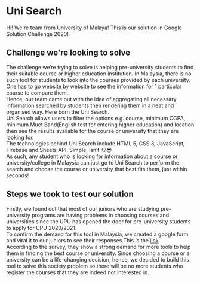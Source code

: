 # Uni Search #
Hi! We're team from University of Malaya! This is our solution in Google Solution Challenge 2020!

## Challenge we're looking to solve ##
The challenge we’re trying to solve is helping pre-university students to find their suitable course or higher education institution. In Malaysia, there is no such tool for students to look into the courses provided by each university. One has to go website by website to see the information for 1 particular course to compare them.    
Hence, our team came out with the idea of aggregating all necessary information searched by students then rendering them in a neat and organised way. Here born the Uni Search.    
Uni Search allows users to filter the options e.g. course, minimum CGPA, minimum Muet Band(English test for entering higher education) and location then see the results available for the course or university that they are looking for.    
The technologies behind Uni Search include HTML 5, CSS 3, JavaScript, Firebase and Sheets API. Simple, isn’t it?:sunglasses:      
As such, any student who is looking for information about a course or university/college in Malaysia can just go to Uni Search to perform the search and choose the course or university that best fits them, just within seconds!    
## Steps we took to test our solution ##
Firstly, we found out that most of our juniors who are studying pre-university programs are having problems in choosing courses and universities since the UPU has opened the door for pre-university students to apply for UPU 2020/2021.    
To confirm the demand for this tool in Malaysia, we created a google form and viral it to our juniors to see their responses.This is the [link](https://docs.google.com/spreadsheets/d/e/2PACX-1vRLnmC_4rTUSQnAs2e5fdJP9_D129BAEtBOA1f3khrGxssK-fwm5bC74Z2nVGTkuY4QZSVMII2-NfNB/pubhtml)    
According to the survey, they show a strong demand for more tools to help them in finding the best course or university. Since choosing a course or a university can be a life-changing decision, hence, we decided to build this tool to solve this society problem so there will be no more students who register the courses that they are indeed not interested in.    
